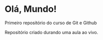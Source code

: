 # Olá, Mundo!
 Primeiro repositório do curso de Git e Github

 Repositório criado durando uma aula ao vivo.
